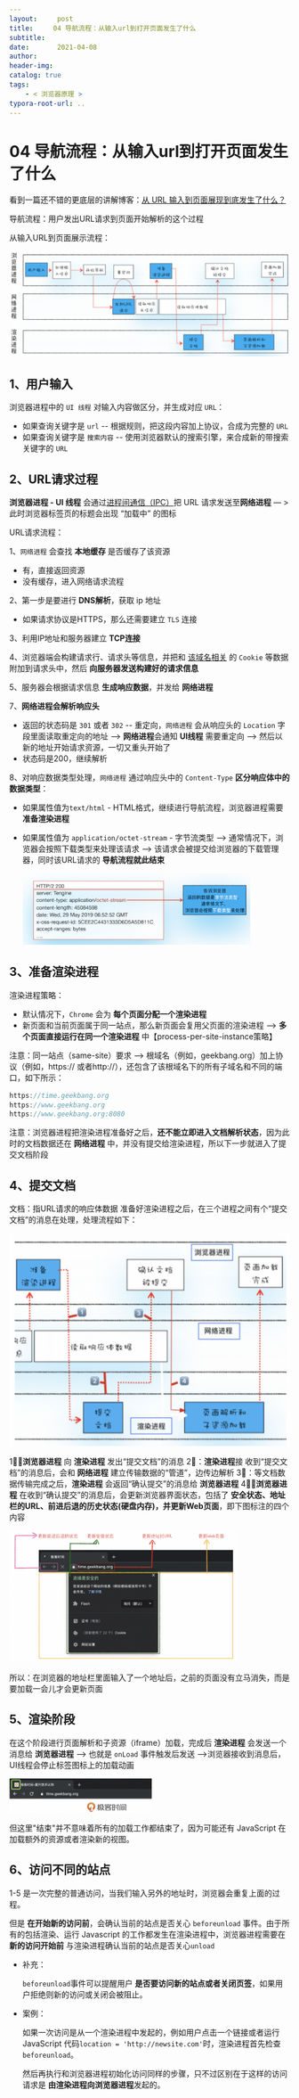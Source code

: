 ```yaml
---
layout:     post
title:     04 导航流程：从输入url到打开页面发生了什么
subtitle:  
date:       2021-04-08
author:     
header-img: 
catalog: true
tags:
    - < 浏览器原理 >
typora-root-url: ..
---
```



# 04 导航流程：从输入url到打开页面发生了什么

看到一篇还不错的更底层的讲解博客：[从 URL 输入到页面展现到底发生了什么？](https://www.jianshu.com/p/d616d887953a)

导航流程：用户发出URL请求到页面开始解析的这个过程

从输入URL到页面展示流程：

<img src="/../img/assets_2019/image-20210408215608834.png" alt="image-20210408215608834" style="zoom:50%;" />

## 1、用户输入

浏览器进程中的 `UI 线程` 对输入内容做区分，并生成对应 `URL`：

-   如果查询关键字是 `url` -- 根据规则，把这段内容加上协议，合成为完整的 `URL`
-   如果查询关键字是 `搜索内容` -- 使用浏览器默认的搜索引擎，来合成新的带搜索关键字的 `URL`
 ## 2、URL请求过程
**浏览器进程 - UI 线程** 会通过<u>进程间通信（IPC）</u>把 URL 请求发送至**网络进程** — > 此时浏览器标签页的标题会出现 “加载中” 的图标

URL请求流程：

1、`网络进程` 会查找 **本地缓存** 是否缓存了该资源

-   有，直接返回资源
-   没有缓存，进入网络请求流程

2、第一步是要进行 **DNS解析**，获取 ip 地址

- 如果请求协议是HTTPS，那么还需要建立 `TLS` 连接

3、利用IP地址和服务器建立 **TCP连接**

4、浏览器端会构建请求行、请求头等信息，并把和 <u>该域名相关</u> 的 `Cookie` 等数据附加到请求头中，然后 **向服务器发送构建好的请求信息**

5、服务器会根据请求信息 **生成响应数据**，并发给 **网络进程**

7、**网络进程会解析响应头**

-   返回的状态码是 `301` 或者 `302` -- 重定向，`网络进程` 会从响应头的 `Location` 字段里面读取重定向的地址 —> **网络进程**会通知 **UI线程** 需要重定向  —> 然后以新的地址开始请求资源，一切又重头开始了
-   状态码是200，继续解析

8、对响应数据类型处理，`网络进程` 通过响应头中的 `Content-Type` **区分响应体中的数据类型**：

- 如果属性值为`text/html` - HTML格式，继续进行导航流程，浏览器进程需要 **准备渲染进程**

- 如果属性值为 `application/octet-stream` - 字节流类型 --> 通常情况下，浏览器会按照下载类型来处理该请求 —> 该请求会被提交给浏览器的下载管理器，同时该URL请求的 **导航流程就此结束**

  <img src="/../img/assets_2019/image-20210408220356655.png" alt="image-20210408220356655" style="zoom:40%;" />
## 3、准备渲染进程
渲染进程策略：
-   默认情况下，`Chrome` 会为 **每个页面分配一个渲染进程**
-   新页面和当前页面属于同一站点，那么新页面会复用父页面的渲染进程 --> **多个页面直接运行在同一个渲染进程** 中【process-per-site-instance策略】

注意：同一站点（same-site）要求 —> 根域名（例如，geekbang.org）加上协议（例如，https:// 或者http://），还包含了该根域名下的所有子域名和不同的端口，如下所示：
```javascript
https://time.geekbang.org
https://www.geekbang.org
https://www.geekbang.org:8080
```

注意：浏览器进程把渲染进程准备好之后，**还不能立即进入文档解析状态**，因为此时的文档数据还在 **网络进程** 中，并没有提交给渲染进程，所以下一步就进入了提交文档阶段

## 4、提交文档
文档：指URL请求的响应体数据
准备好渲染进程之后，在三个进程之间有个“提交文档”的消息在处理，处理流程如下：

<img src="/../img/assets_2019/image-20210408220519097.png" alt="image-20210408220519097" style="zoom:50%;" />

1⃣️：**浏览器进程** 向 **渲染进程** 发出“提交文档”的消息
2⃣️：**渲染进程**接 收到“提交文档”的消息后，会和 **网络进程** 建立传输数据的“管道”，边传边解析
3⃣️：等文档数据传输完成之后，**渲染进程** 会返回“确认提交”的消息给 **浏览器进程**
4⃣️：**浏览器进程** 在收到“确认提交”的消息后，会更新浏览器界面状态，包括了 **安全状态、地址栏的URL、前进后退的历史状态(硬盘内存)，并更新Web页面**，即下图标注的四个内容

<img src="/../img/assets_2019/image-20210408221028061.png" alt="image-20210408221028061" style="zoom:40%;" />

所以：在浏览器的地址栏里面输入了一个地址后，之前的页面没有立马消失，而是要加载一会儿才会更新页面

## 5、渲染阶段
在这个阶段进行页面解析和子资源（iframe）加载，完成后 **渲染进程** 会发送一个消息给 **浏览器进程** —> 也就是 `onLoad` 事件触发后发送 —>浏览器接收到消息后，UI线程会停止标签图标上的加载动画

<img src="/../img/assets_2019/image-20210408221050867.png" alt="image-20210408221050867" style="zoom:25%;" />

但这里"结束"并不意味着所有的加载工作都结束了，因为可能还有 JavaScript 在加载额外的资源或者渲染新的视图。



## 6、访问不同的站点

1-5 是一次完整的普通访问，当我们输入另外的地址时，浏览器会重复上面的过程。

但是 **在开始新的访问前**，会确认当前的站点是否关心 `beforeunload` 事件。由于所有的包括渲染、运行 Javascript 的工作都发生在渲染进程中，浏览器进程需要在 **新的访问开始前** 与渲染进程确认当前的站点是否关心`unload`

- 补充：

    `beforeunload`事件可以提醒用户 **是否要访问新的站点或者关闭页签**，如果用户拒绝则新的访问或关闭会被阻止。

- 案例：

    如果一次访问是从一个渲染进程中发起的，例如用户点击一个链接或者运行 JavaScript 代码`location = 'http://newsite.com'`时，渲染进程首先检查`beforeunload`。

    然后再执行和浏览器进程初始化访问同样的步骤，只不过区别在于这样的访问请求是 **由渲染进程向浏览器进程**发起的。

